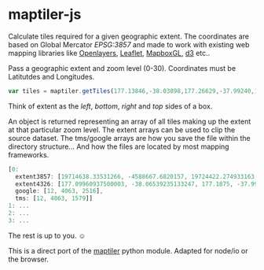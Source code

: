 # maptiler-js
Calculate tiles required for a given geographic extent. The coordinates are based on Global Mercator *EPSG:3857* and made to work with existing web mapping libraries like [Openlayers](http://openlayers.org/), [Leaflet](http://leafletjs.com/), [MapboxGL](https://www.mapbox.com/blog/mapbox-gl-js/), [d3](http://d3js.org/) etc..

Pass a geographic extent and zoom level (0-30). Coordinates must be Latitutdes and Longitudes.
```javascript
var tiles = maptiler.getTiles(177.13846,-38.03898,177.26629,-37.99240,12)
```
Think of extent as the *left*, *bottom*, *right* and *top* sides of a box.

An object is returned representing an array of all tiles making up the extent at that particular zoom level. The extent arrays can be used to clip the source dataset. The tms/google arrays are how you save the file within the directory structure... And how the files are located by most mapping frameworks.
```javascript
[0:
  extent3857: [19714638.33531266, -4588667.6820157, 19724422.274933163, -4578883.742395198],
  extent4326: [177.09960937500003, -38.06539235133247, 177.1875, -37.996162679728116],
  google: [12, 4063, 2516],
  tms: [12, 4063, 1579]]
1: ...
2: ...
3: ...

```

The rest is up to you. ☺

This is a direct port of the [maptiler](http://www.maptiler.org/google-maps-coordinates-tile-bounds-projection/) python module. Adapted for node/io or the browser.
